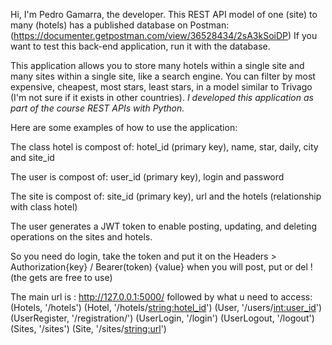Hi, I'm Pedro Gamarra, the developer. This REST API model of one (site) to many (hotels) has a published database on Postman: (https://documenter.getpostman.com/view/36528434/2sA3kSoiDP)
If you want to test this back-end application, run it with the database.



This application allows you to store many hotels within a single site and many sites within a single site, like a search engine. 
You can filter by most expensive, cheapest, most stars, least stars, in a model similar to Trivago (I'm not sure if it exists in other countries). 
*I developed this application as part of the course REST APIs with Python.*

Here are some examples of how to use the application:

The class hotel is compost of:
  hotel_id (primary key), name, star, daily, city and site_id 
  
The user is compost of:
  user_id (primary key), login and password
  
The site is compost of:
  site_id (primary key), url and the hotels (relationship with class hotel)


The user generates a JWT token to enable posting, updating, and deleting operations on the sites and hotels.

So you need do login, take the token and put it on the Headers > Authorization{key} / Bearer(token) {value} when you will post, put or del ! (the gets are free to use)


The main url is : http://127.0.0.1:5000/
followed by what u need to access:
(Hotels, '/hotels')
(Hotel, '/hotels/<string:hotel_id>')
(User, '/users/<int:user_id>')
(UserRegister, '/registration/')
(UserLogin, '/login')
(UserLogout, '/logout')
(Sites, '/sites')
(Site, '/sites/<string:url>')
